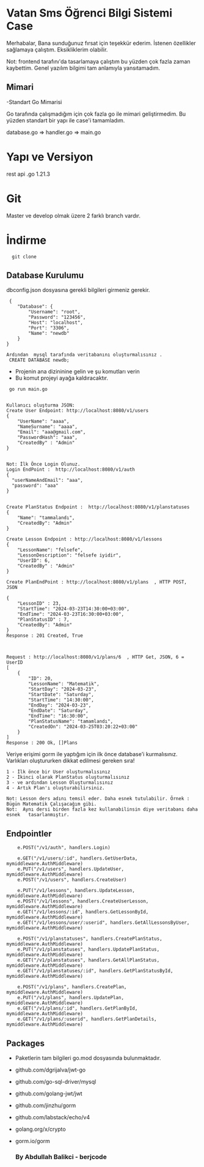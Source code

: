 # Vatan Sms  Öğrenci Bilgi Sistemi Case  


Merhabalar,  Bana sunduğunuz  fırsat için teşekkür ederim. İstenen özellikler sağlamaya çalıştım. 
Eksikliklerim olabilir. 

Not: frontend tarafını'da tasarlamaya çalıştım bu yüzden çok fazla zaman kaybettim. Genel yazılım bilgimi tam anlamıyla yansıtamadım.

## Mimari 
-Standart Go Mimarisi 

Go tarafında çalışmadığım için çok fazla go ile mimari geliştirmedim. Bu  yüzden standart bir yapı ile case'i tamamladım.

database.go => handler.go => main.go 



# Yapı ve Versiyon
rest api .go 1.21.3 

# Git 
Master ve develop olmak üzere 2  farklı branch vardır.
# İndirme 
```
  git clone  
```

## Database Kurulumu
dbconfig.json dosyasına gerekli bilgileri girmeniz gerekir. 
```
 {
    "Database": {
        "Username": "root",
        "Password": "123456",
        "Host": "localhost",
        "Port": "3306",
        "Name": "newdb"
    }
}

```

```
Ardından  mysql tarafında veritabanını oluşturmalısınız . 
 CREATE DATABASE newdb;

```

* Projenin ana dizininine gelin ve şu komutları verin 
* Bu komut projeyi ayağa kaldıracaktır.
```
 go run main.go 
```

```

Kullanıcı oluşturma JSON:
Create User Endpoint: http://localhost:8080/v1/users
{
    "UserName": "aaaa",
    "NameSurname": "aaaa",
    "Email": "aaa@gmail.com",
    "PasswordHash": "aaa",
    "CreatedBy" : "Admin"
}


Not: İlk Önce Login Olunuz. 
Login EndPoint :  http://localhost:8080/v1/auth
{
  "userNameAndEmail": "aaa",
  "password": "aaa"
}


Create PlanStatus Endpoint :  http://localhost:8080/v1/planstatuses
{
    "Name": "tammalandı",
    "CreatedBy": "Admin"
}

Create Lesson Endpoint : http://localhost:8080/v1/lessons
{
    "LessonName": "felsefe",
    "LessonDescription": "felsefe iyidir",
    "UserID": 6,
    "CreatedBy" : "Admin"
}

Create PlanEndPoint : http://localhost:8080/v1/plans  , HTTP POST, JSON

{
    "LessonID" : 23,
    "StartTime": "2024-03-23T14:30:00+03:00",
    "EndTime": "2024-03-23T16:30:00+03:00",
    "PlanStatusID" : 7,
    "CreatedBy": "Admin"
}
Response : 201 Created, True



Request : http://localhost:8080/v1/plans/6  , HTTP Get, JSON, 6 = UserID
[
    {
        "ID": 20,
        "LessonName": "Matematik",
        "StartDay": "2024-03-23",
        "StartDate": "Saturday",
        "StartTime": "14:30:00",
        "EndDay": "2024-03-23",
        "EndDate": "Saturday",
        "EndTime": "16:30:00",
        "PlanStatusName": "tamamlandı",
        "CreatedOn": "2024-03-25T03:20:22+03:00"
    }
]
Response : 200 Ok, []Plans

```
Veriye erişimi gorm ile yaptığım için ilk önce database'i kurmalısınız.
Varlıkları oluştururken dikkat edilmesi gereken sıra!
```
1 - İlk önce bir User oluşturmalısınız 
2 - İkinci olarak PlanStatus oluşturmalısınız
3 - ve ardından Lesson Oluşturmalısınız
4 - Artık Plan'ı oluşturabilirsiniz.

Not: Lesson ders adını temsil eder. Daha esnek tutulabilir. Örnek : Bügün Matematik Çalışacağım gibi.
Not:  Aynı dersi birden fazla kez kullanabilinsin diye veritabanı daha esnek   tasarlanmıştır.
```
## Endpointler
```
    e.POST("/v1/auth", handlers.Login)
	
	e.GET("/v1/users/:id", handlers.GetUserData, mymiddleware.AuthMiddleware)
	e.PUT("/v1/users", handlers.UpdateUser, mymiddleware.AuthMiddleware)
	e.POST("/v1/users", handlers.CreateUser)

	e.PUT("/v1/lessons", handlers.UpdateLesson, mymiddleware.AuthMiddleware)
	e.POST("/v1/lessons", handlers.CreateUserLesson, mymiddleware.AuthMiddleware)
	e.GET("/v1/lessons/:id", handlers.GetLessonById, mymiddleware.AuthMiddleware)
	e.GET("/v1/lessons/user/:userid", handlers.GetAllLessonsByUser, mymiddleware.AuthMiddleware)

	e.POST("/v1/planstatuses", handlers.CreatePlanStatus, mymiddleware.AuthMiddleware)
	e.PUT("/v1/planstatuses", handlers.UpdatePlanStatus, mymiddleware.AuthMiddleware)
	e.GET("/v1/planstatuses", handlers.GetAllPlanStatus, mymiddleware.AuthMiddleware)
	e.GET("/v1/planstatuses/:id", handlers.GetPlanStatusById, mymiddleware.AuthMiddleware)

	e.POST("/v1/plans", handlers.CreatePlan, mymiddleware.AuthMiddleware)
	e.PUT("/v1/plans", handlers.UpdatePlan, mymiddleware.AuthMiddleware)
	e.GET("/v1/plans/:id", handlers.GetPlanById, mymiddleware.AuthMiddleware)
	e.GET("/v1/plans/:userid", handlers.GetPlanDetails, mymiddleware.AuthMiddleware)
```



## Packages

* Paketlerin tam bilgileri go.mod dosyasında bulunmaktadır.

* github.com/dgrijalva/jwt-go
* github.com/go-sql-driver/mysql
* github.com/golang-jwt/jwt
* github.com/jinzhu/gorm
* github.com/labstack/echo/v4
* golang.org/x/crypto
* gorm.io/gorm


                                                                                                                      
   ###    By Abdullah Balikci - berjcode

